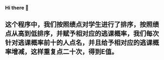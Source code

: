### Hi there 👋
## 这个程序中，我们按照绩点对学生进行了排序，按照绩点从高到低排序，并赋予相对应的逃课概率，我们每次针对逃课概率前十的人点名，并且给予相对应的逃课概率增减，这样重复点二十次，得到E值。

<!--
**yaoweixin/yaoweixin** is a ✨ _special_ ✨ repository because its `README.md` (this file) appears on your GitHub profile.

Here are some ideas to get you started:

- 🔭 I’m currently working on ...
- 🌱 I’m currently learning ...
- 👯 I’m looking to collaborate on ...
- 🤔 I’m looking for help with ...
- 💬 Ask me about ...
- 📫 How to reach me: ...
- 😄 Pronouns: ...
- ⚡ Fun fact: ...
-->
